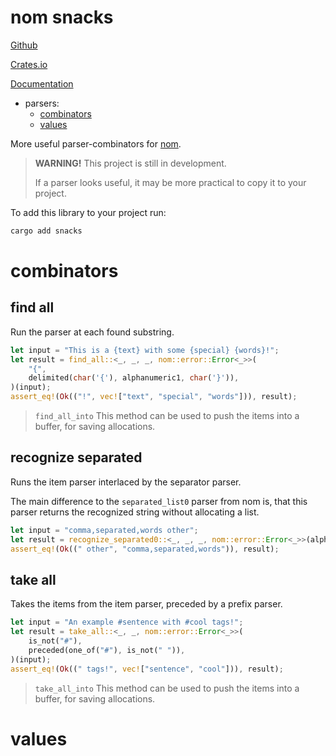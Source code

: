 # nom snacks

[Github](https://github.com/cato-001/snacks)

[Crates.io](https://crates.io/crates/snacks)

[Documentation](https://docs.rs/snacks/latest/snacks/)

- parsers:
    - [combinators](#combinators)
    - [values](#values)

More useful parser-combinators for [nom](https://crates.io/crates/nom).

> **WARNING!** This project is still in development.
>
> If a parser looks useful, it may be more practical to copy it to your project.

To add this library to your project run:

```bash
cargo add snacks
```

# combinators

## find all

Run the parser at each found substring.

```rust
let input = "This is a {text} with some {special} {words}!";
let result = find_all::<_, _, _, nom::error::Error<_>>(
    "{",
    delimited(char('{'), alphanumeric1, char('}')),
)(input);
assert_eq!(Ok(("!", vec!["text", "special", "words"])), result);
```

> `find_all_into`
> This method can be used to push the items into a buffer, for saving allocations.

## recognize separated

Runs the item parser interlaced by the separator parser.

The main difference to the `separated_list0` parser from nom is,
that this parser returns the recognized string without allocating a list.

```rust
let input = "comma,separated,words other";
let result = recognize_separated0::<_, _, _, nom::error::Error<_>>(alphanumeric1, char(','))(input);
assert_eq!(Ok((" other", "comma,separated,words")), result);
```

## take all

Takes the items from the item parser, preceded by a prefix parser.

```rust
let input = "An example #sentence with #cool tags!";
let result = take_all::<_, _, nom::error::Error<_>>(
    is_not("#"),
    preceded(one_of("#"), is_not(" ")),
)(input);
assert_eq!(Ok((" tags!", vec!["sentence", "cool"])), result);
```

> `take_all_into`
> This method can be used to push the items into a buffer, for saving allocations.

# values


